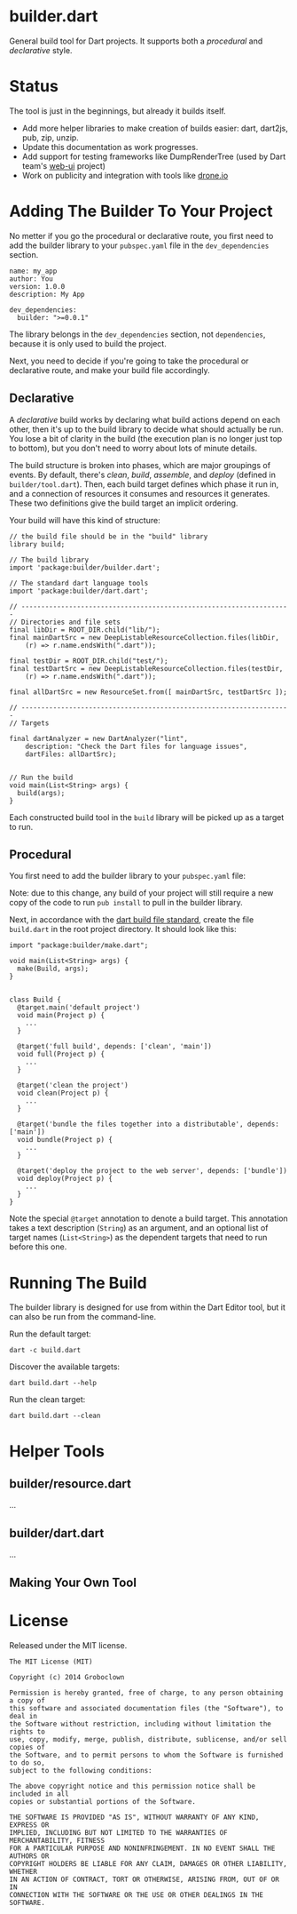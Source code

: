builder.dart
============

General build tool for Dart projects.  It supports both a *procedural* and *declarative* style.



Status
======

The tool is just in the beginnings, but already it builds itself.

* Add more helper libraries to make creation of builds easier: dart, dart2js, pub, zip, unzip.
* Update this documentation as work progresses.
* Add support for testing frameworks like DumpRenderTree (used by Dart team's [web-ui](https://github.com/dart-lang/web-ui) project)
* Work on publicity and integration with tools like [drone.io](http://docs.drone.io/dart.html)



Adding The Builder To Your Project
==================================

No metter if you go the procedural or declarative route, you first need to add
the builder library to your `pubspec.yaml` file in the `dev_dependencies` section.

    name: my_app
    author: You
    version: 1.0.0
    description: My App

    dev_dependencies:
      builder: ">=0.0.1"

The library belongs in the `dev_dependencies` section, not `dependencies`,
because it is only used to build the project.

Next, you need to decide if you're going to take the procedural or declarative
route, and make your build file accordingly.


Declarative
-----------

A *declarative* build works by declaring what build actions depend on each other,
then it's up to the build library to decide what should actually be run.  You lose
a bit of clarity in the build (the execution plan is no longer just top to bottom),
but you don't need to worry about lots of minute details.

The build structure is broken into phases, which are major groupings of events.  By
default, there's _clean_, _build_, _assemble_, and _deploy_ (defined in
`builder/tool.dart`).  Then, each build target defines which phase it run in,
and a connection of resources it consumes and resources it generates.  These two
definitions give the build target an implicit ordering.

Your build will have this kind of structure:

    // the build file should be in the "build" library
    library build;

    // The build library
    import 'package:builder/builder.dart';

    // The standard dart language tools
    import 'package:builder/dart.dart';

    // --------------------------------------------------------------------
    // Directories and file sets
    final libDir = ROOT_DIR.child("lib/");
    final mainDartSrc = new DeepListableResourceCollection.files(libDir,
        (r) => r.name.endsWith(".dart"));

    final testDir = ROOT_DIR.child("test/");
    final testDartSrc = new DeepListableResourceCollection.files(testDir,
        (r) => r.name.endsWith(".dart"));

    final allDartSrc = new ResourceSet.from([ mainDartSrc, testDartSrc ]);

    // --------------------------------------------------------------------
    // Targets

    final dartAnalyzer = new DartAnalyzer("lint",
        description: "Check the Dart files for language issues",
        dartFiles: allDartSrc);

    
    // Run the build
    void main(List<String> args) {
      build(args);
    }

Each constructed build tool in the `build` library will be picked up as a
target to run.


Procedural
----------


You first need to add the builder library to your `pubspec.yaml` file:



Note: due to this change, any build of your project will still require a new
copy of the code to run `pub install` to pull in the builder library.

Next, in accordance with the [dart build file standard](https://www.dartlang.org/tools/editor/build.html),
create the file `build.dart` in the root project directory.  It should look
like this:

    import "package:builder/make.dart";

    void main(List<String> args) {
      make(Build, args);
    }


    class Build {
      @target.main('default project')
      void main(Project p) {
        ...
      }

      @target('full build', depends: ['clean', 'main'])
      void full(Project p) {
        ...
      }

      @target('clean the project')
      void clean(Project p) {
        ...
      }

      @target('bundle the files together into a distributable', depends: ['main'])
      void bundle(Project p) {
        ...
      }

      @target('deploy the project to the web server', depends: ['bundle'])
      void deploy(Project p) {
        ...
      }
    }

Note the special `@target` annotation to denote a build target.  This annotation
takes a text description (`String`) as an argument, and an optional list of
target names (`List<String>`) as the dependent targets that need to run before
this one.

Running The Build
=================

The builder library is designed for use from within the Dart Editor tool, but
it can also be run from the command-line.



Run the default target:

`dart -c build.dart`


Discover the available targets:

`dart build.dart --help`


Run the clean target:

`dart build.dart --clean`



Helper Tools
============


builder/resource.dart
---------------------

...

builder/dart.dart
-----------------

...


Making Your Own Tool
--------------------


License
=======

Released under the MIT license.

    The MIT License (MIT)

    Copyright (c) 2014 Groboclown

    Permission is hereby granted, free of charge, to any person obtaining a copy of
    this software and associated documentation files (the "Software"), to deal in
    the Software without restriction, including without limitation the rights to
    use, copy, modify, merge, publish, distribute, sublicense, and/or sell copies of
    the Software, and to permit persons to whom the Software is furnished to do so,
    subject to the following conditions:

    The above copyright notice and this permission notice shall be included in all
    copies or substantial portions of the Software.

    THE SOFTWARE IS PROVIDED "AS IS", WITHOUT WARRANTY OF ANY KIND, EXPRESS OR
    IMPLIED, INCLUDING BUT NOT LIMITED TO THE WARRANTIES OF MERCHANTABILITY, FITNESS
    FOR A PARTICULAR PURPOSE AND NONINFRINGEMENT. IN NO EVENT SHALL THE AUTHORS OR
    COPYRIGHT HOLDERS BE LIABLE FOR ANY CLAIM, DAMAGES OR OTHER LIABILITY, WHETHER
    IN AN ACTION OF CONTRACT, TORT OR OTHERWISE, ARISING FROM, OUT OF OR IN
    CONNECTION WITH THE SOFTWARE OR THE USE OR OTHER DEALINGS IN THE SOFTWARE.

